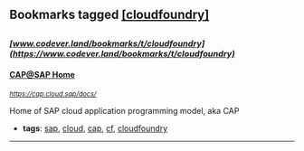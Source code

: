 ## Bookmarks tagged [[cloudfoundry]](https://www.codever.land/search?q=[cloudfoundry])

_<sup><sup>[www.codever.land/bookmarks/t/cloudfoundry](https://www.codever.land/bookmarks/t/cloudfoundry)</sup></sup>_
---
#### [CAP@SAP Home](https://cap.cloud.sap/docs/)
_<sup>https://cap.cloud.sap/docs/</sup>_

Home of SAP cloud application programming model, aka CAP
* **tags**: [sap](../tagged/sap.md), [cloud](../tagged/cloud.md), [cap](../tagged/cap.md), [cf](../tagged/cf.md), [cloudfoundry](../tagged/cloudfoundry.md)
---
